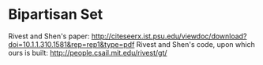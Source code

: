 # Bipartisan Set
Rivest and Shen's paper: http://citeseerx.ist.psu.edu/viewdoc/download?doi=10.1.1.310.1581&rep=rep1&type=pdf
Rivest and Shen's code, upon which ours is built: http://people.csail.mit.edu/rivest/gt/
